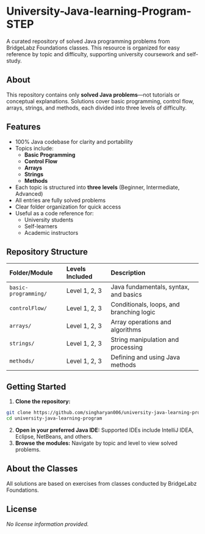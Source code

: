 # University-Java-learning-Program-STEP

A curated repository of solved Java programming problems from BridgeLabz Foundations classes. This resource is organized for easy reference by topic and difficulty, supporting university coursework and self-study.

## About

This repository contains only **solved Java problems**—not tutorials or conceptual explanations. Solutions cover basic programming, control flow, arrays, strings, and methods, each divided into three levels of difficulty.

## Features

- 100% Java codebase for clarity and portability
- Topics include:
    - **Basic Programming**
    - **Control Flow**
    - **Arrays**
    - **Strings**
    - **Methods**
- Each topic is structured into **three levels** (Beginner, Intermediate, Advanced)
- All entries are fully solved problems
- Clear folder organization for quick access
- Useful as a code reference for:
    - University students
    - Self-learners
    - Academic instructors


## Repository Structure

| Folder/Module | Levels Included | Description |
| :-- | :-- | :-- |
| `basic-programming/` | Level 1, 2, 3 | Java fundamentals, syntax, and basics |
| `controlFlow/` | Level 1, 2, 3 | Conditionals, loops, and branching logic |
| `arrays/` | Level 1, 2, 3 | Array operations and algorithms |
| `strings/` | Level 1, 2, 3 | String manipulation and processing |
| `methods/` | Level 1, 2, 3 | Defining and using Java methods |

## Getting Started

1. **Clone the repository:**

```bash
git clone https://github.com/singharyan006/university-java-learning-program.git
cd university-java-learning-program
```

2. **Open in your preferred Java IDE:**
Supported IDEs include IntelliJ IDEA, Eclipse, NetBeans, and others.
3. **Browse the modules:**
Navigate by topic and level to view solved problems.

## About the Classes

All solutions are based on exercises from classes conducted by BridgeLabz Foundations.

## License

*No license information provided.*

